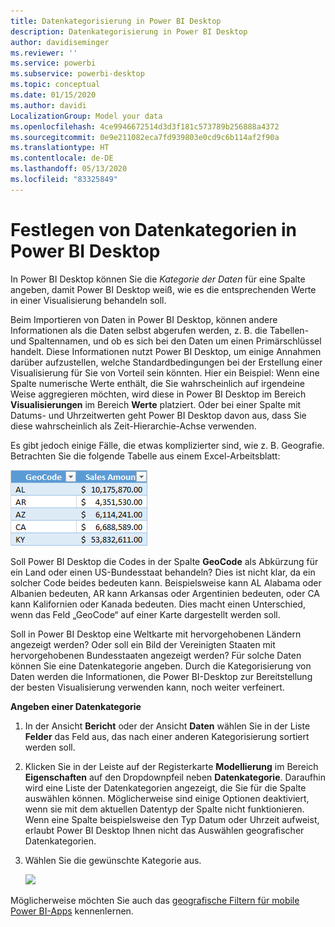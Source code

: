 ```yaml
---
title: Datenkategorisierung in Power BI Desktop
description: Datenkategorisierung in Power BI Desktop
author: davidiseminger
ms.reviewer: ''
ms.service: powerbi
ms.subservice: powerbi-desktop
ms.topic: conceptual
ms.date: 01/15/2020
ms.author: davidi
LocalizationGroup: Model your data
ms.openlocfilehash: 4ce9946672514d3d3f181c573789b256888a4372
ms.sourcegitcommit: 0e9e211082eca7fd939803e0cd9c6b114af2f90a
ms.translationtype: HT
ms.contentlocale: de-DE
ms.lasthandoff: 05/13/2020
ms.locfileid: "83325849"
---
```

# <a name="specify-data-categories-in-power-bi-desktop"></a>Festlegen von Datenkategorien in Power BI Desktop
In Power BI Desktop können Sie die *Kategorie der Daten* für eine Spalte angeben, damit Power BI Desktop weiß, wie es die entsprechenden Werte in einer Visualisierung behandeln soll.

Beim Importieren von Daten in Power BI Desktop, können andere Informationen als die Daten selbst abgerufen werden, z. B. die Tabellen- und Spaltennamen, und ob es sich bei den Daten um einen Primärschlüssel handelt. Diese Informationen nutzt Power BI Desktop, um einige Annahmen darüber aufzustellen, welche Standardbedingungen bei der Erstellung einer Visualisierung für Sie von Vorteil sein könnten.
Hier ein Beispiel: Wenn eine Spalte numerische Werte enthält, die Sie wahrscheinlich auf irgendeine Weise aggregieren möchten, wird diese in Power BI Desktop im Bereich **Visualisierungen** im Bereich **Werte** platziert. Oder bei einer Spalte mit Datums- und Uhrzeitwerten geht Power BI Desktop davon aus, dass Sie diese wahrscheinlich als Zeit-Hierarchie-Achse verwenden.

Es gibt jedoch einige Fälle, die etwas komplizierter sind, wie z. B. Geografie. Betrachten Sie die folgende Tabelle aus einem Excel-Arbeitsblatt:

![](media/desktop-data-categorization/datacategorizationtable.png)

Soll Power BI Desktop die Codes in der Spalte **GeoCode** als Abkürzung für ein Land oder einen US-Bundesstaat behandeln?  Dies ist nicht klar, da ein solcher Code beides bedeuten kann. Beispielsweise kann AL Alabama oder Albanien bedeuten, AR kann Arkansas oder Argentinien bedeuten, oder CA kann Kalifornien oder Kanada bedeuten. Dies macht einen Unterschied, wenn das Feld „GeoCode“ auf einer Karte dargestellt werden soll. 

Soll in Power BI Desktop eine Weltkarte mit hervorgehobenen Ländern angezeigt werden? Oder soll ein Bild der Vereinigten Staaten mit hervorgehobenen Bundesstaaten angezeigt werden?  Für solche Daten können Sie eine Datenkategorie angeben. Durch die Kategorisierung von Daten werden die Informationen, die Power BI-Desktop zur Bereitstellung der besten Visualisierung verwenden kann, noch weiter verfeinert.  

**Angeben einer Datenkategorie**

1. In der Ansicht **Bericht** oder der Ansicht **Daten** wählen Sie in der Liste **Felder** das Feld aus, das nach einer anderen Kategorisierung sortiert werden soll.
2. Klicken Sie in der Leiste auf der Registerkarte **Modellierung** im Bereich **Eigenschaften** auf den Dropdownpfeil neben **Datenkategorie**.  Daraufhin wird eine Liste der Datenkategorien angezeigt, die Sie für die Spalte auswählen können. Möglicherweise sind einige Optionen deaktiviert, wenn sie mit dem aktuellen Datentyp der Spalte nicht funktionieren.  Wenn eine Spalte beispielsweise den Typ Datum oder Uhrzeit aufweist, erlaubt Power BI Desktop Ihnen nicht das Auswählen geografischer Datenkategorien. 
3. Wählen Sie die gewünschte Kategorie aus.

   ![](media/desktop-data-categorization/desktop-data-categorization.png)

Möglicherweise möchten Sie auch das [geografische Filtern für mobile Power BI-Apps](desktop-mobile-geofiltering.md) kennenlernen.


